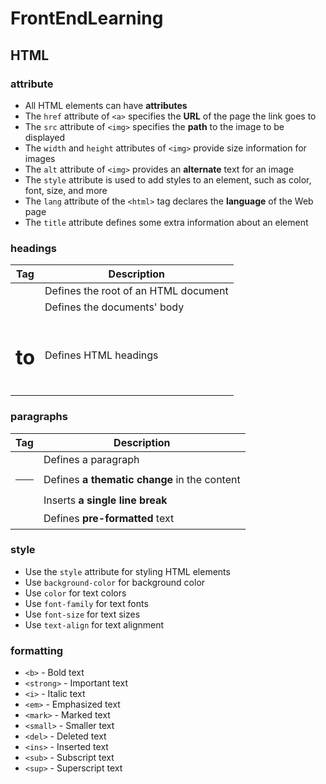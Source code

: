 # FrontEndLearning

## HTML

### attribute

- All HTML elements can have **attributes**
- The `href` attribute of `<a>` specifies the **URL** of the page the link goes to
- The `src` attribute of `<img>` specifies the **path** to the image to be displayed
- The `width` and `height` attributes of `<img>` provide size information for images
- The `alt` attribute of `<img>` provides an **alternate** text for an image
- The `style` attribute is used to add styles to an element, such as color, font, size, and more
- The `lang` attribute of the `<html>` tag declares the **language** of the Web page
- The `title` attribute defines some extra information about an element



### headings

| Tag          | Description                          |
| ------------ | ------------------------------------ |
| <html>       | Defines the root of an HTML document |
| <body>       | Defines the documents' body          |
| <h1> to <h6> | Defines HTML headings                |



### paragraphs

| Tag   | Description                                  |
| ----- | -------------------------------------------- |
| <p>   | Defines a paragraph                          |
| <hr>  | Defines **a thematic change** in the content |
| <br>  | Inserts **a single line break**              |
| <pre> | Defines **pre-formatted** text               |



### style

- Use the `style` attribute for styling HTML elements
- Use `background-color` for background color
- Use `color` for text colors
- Use `font-family` for text fonts
- Use `font-size` for text sizes
- Use `text-align` for text alignment



### formatting

- `<b>` - Bold text
- `<strong>` - Important text
- `<i>` - Italic text
- `<em>` - Emphasized text
- `<mark>` - Marked text
- `<small>` - Smaller text
- `<del>` - Deleted text
- `<ins>` - Inserted text
- `<sub>` - Subscript text
- `<sup>` - Superscript text



